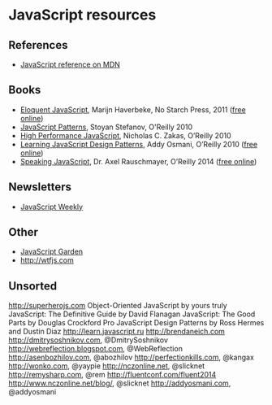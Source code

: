 # JavaScript resources

## References
* [JavaScript reference on MDN](https://developer.mozilla.org/en-US/docs/Web/JavaScript/Reference)

## Books
* [Eloquent JavaScript](http://books.google.ru/books?id=9U5I_tskq9MC "Eloquent JavaScript: A Modern Introduction to Programming"), Marijn Haverbeke, No Starch Press, 2011 ([free online](http://eloquentjavascript.net/contents.html))
* [JavaScript Patterns](http://books.google.ru/books?id=WTZqecc9olUC), Stoyan Stefanov, O'Reilly 2010
* [High Performance JavaScript](http://books.google.ru/books?id=ED6ph4WEIoQC), Nicholas C. Zakas, O’Reilly 2010
* [Learning JavaScript Design Patterns](http://books.google.ru/books?id=L46fX62D5qYC), Addy Osmani, O’Reilly 2010 ([free online](http://addyosmani.com/resources/essentialjsdesignpatterns/book/))
* [Speaking JavaScript](http://books.google.ru/books?id=tBbsAgAAQBAJ), Dr. Axel Rauschmayer, O’Reilly 2014 ([free online](http://speakingjs.com/es5/index.html))

## Newsletters
* [JavaScript Weekly](http://javascriptweekly.com)

## Other
* [JavaScript Garden](http://shamansir.github.io/JavaScript-Garden/)
* http://wtfjs.com

## Unsorted
http://superherojs.com
Object-Oriented JavaScript by yours truly
JavaScript: The Definitive Guide by David Flanagan
JavaScript: The Good Parts by Douglas Crockford
Pro JavaScript Design Patterns by Ross Hermes and Dustin Diaz
http://learn.javascript.ru
http://brendaneich.com
http://dmitrysoshnikov.com, @DmitrySoshnikov
http://webreflection.blogspot.com, @WebReflection
http://asenbozhilov.com, @abozhilov
http://perfectionkills.com, @kangax
http://wonko.com, @yaypie
http://nczonline.net, @slicknet
http://remysharp.com, @rem
http://fluentconf.com/fluent2014
http://www.nczonline.net/blog/, @slicknet
http://addyosmani.com, @addyosmani
